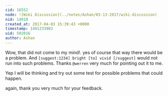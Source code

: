 ```yaml
---
cid: 16552
node: ![Wiki Discussion](../notes/Ashan/03-13-2017/wiki-discussion)
nid: 14010
created_at: 2017-04-03 15:39:43 +0000
timestamp: 1491233983
uid: 502016
author: Ashan
---
```


Wow, that did not come to my mind!. yes of course that way there would be a problem. And `[suggest:1234] bright [to] vivid [/suggest]` would not run into such problems. Thanks `@werren` very much for pointing out it to me.

Yep I will be thinking and try out some test for possible problems that could happen. 

again, thank you very much for your feedback. 